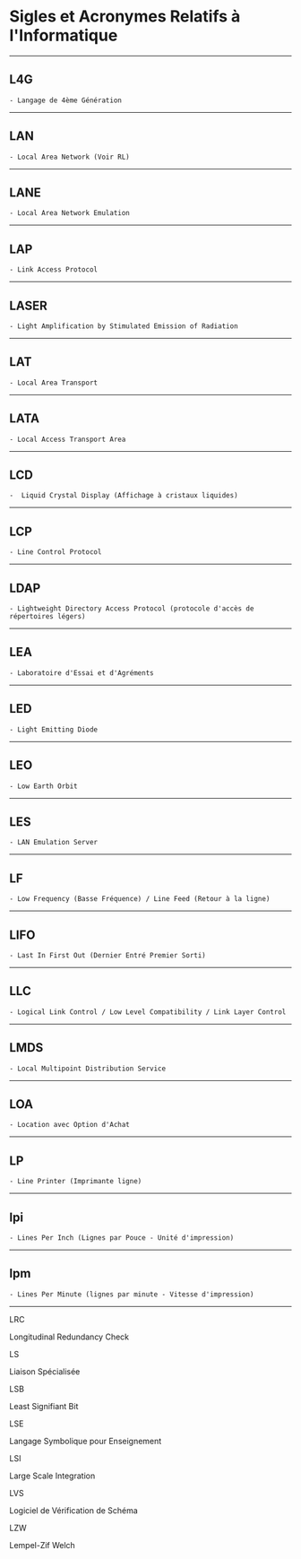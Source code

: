 # **Sigles et Acronymes Relatifs à l'Informatique**

---
## **L4G**

    - Langage de 4ème Génération
---
## **LAN**

    - Local Area Network (Voir RL)
---
## **LANE**

    - Local Area Network Emulation
---
## **LAP**

    - Link Access Protocol
---
## **LASER**

    - Light Amplification by Stimulated Emission of Radiation
---
## **LAT**

    - Local Area Transport
---
## **LATA**

    - Local Access Transport Area
---
## **LCD**

    -  Liquid Crystal Display (Affichage à cristaux liquides)
---
## **LCP**

    - Line Control Protocol
---
## **LDAP**

    - Lightweight Directory Access Protocol (protocole d'accès de répertoires légers)
---
## **LEA**

    - Laboratoire d'Essai et d'Agréments
---
## **LED**

    - Light Emitting Diode
---
## **LEO**

    - Low Earth Orbit
---
## **LES**

    - LAN Emulation Server
---
## **LF**

    - Low Frequency (Basse Fréquence) / Line Feed (Retour à la ligne)
---
## **LIFO**

    - Last In First Out (Dernier Entré Premier Sorti)
---
## **LLC**

    - Logical Link Control / Low Level Compatibility / Link Layer Control
---
## **LMDS**

    - Local Multipoint Distribution Service
---
## **LOA**

    - Location avec Option d'Achat
---
## **LP**

    - Line Printer (Imprimante ligne)
---
## **lpi**

    - Lines Per Inch (Lignes par Pouce - Unité d'impression)
---
## **lpm**

    - Lines Per Minute (lignes par minute - Vitesse d'impression)
---
LRC

Longitudinal Redundancy Check

LS

Liaison Spécialisée

LSB

Least Signifiant Bit

LSE

Langage Symbolique pour Enseignement

LSI

Large Scale Integration

LVS

Logiciel de Vérification de Schéma

LZW

Lempel-Zif Welch